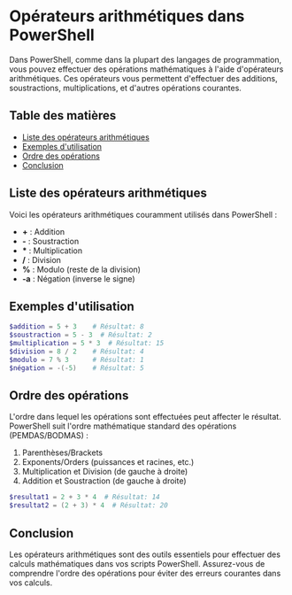 # Opérateurs arithmétiques dans PowerShell

Dans PowerShell, comme dans la plupart des langages de programmation, vous pouvez effectuer des opérations mathématiques à l'aide d'opérateurs arithmétiques. Ces opérateurs vous permettent d'effectuer des additions, soustractions, multiplications, et d'autres opérations courantes.

## Table des matières

- [Liste des opérateurs arithmétiques](#liste-des-opérateurs-arithmétiques)
- [Exemples d'utilisation](#exemples-dutilisation)
- [Ordre des opérations](#ordre-des-opérations)
- [Conclusion](#conclusion)

## Liste des opérateurs arithmétiques

Voici les opérateurs arithmétiques couramment utilisés dans PowerShell :

- **+** : Addition
- **-** : Soustraction
- **\*** : Multiplication
- **/** : Division
- **%** : Modulo (reste de la division)
- **-a** : Négation (inverse le signe)

## Exemples d'utilisation

```powershell
$addition = 5 + 3    # Résultat: 8
$soustraction = 5 - 3  # Résultat: 2
$multiplication = 5 * 3  # Résultat: 15
$division = 8 / 2    # Résultat: 4
$modulo = 7 % 3      # Résultat: 1
$négation = -(-5)    # Résultat: 5
```

## Ordre des opérations

L'ordre dans lequel les opérations sont effectuées peut affecter le résultat. PowerShell suit l'ordre mathématique standard des opérations (PEMDAS/BODMAS) :

1. Parenthèses/Brackets
2. Exponents/Orders (puissances et racines, etc.)
3. Multiplication et Division (de gauche à droite)
4. Addition et Soustraction (de gauche à droite)

```powershell
$resultat1 = 2 + 3 * 4  # Résultat: 14
$resultat2 = (2 + 3) * 4  # Résultat: 20
```

## Conclusion

Les opérateurs arithmétiques sont des outils essentiels pour effectuer des calculs mathématiques dans vos scripts PowerShell. Assurez-vous de comprendre l'ordre des opérations pour éviter des erreurs courantes dans vos calculs.
